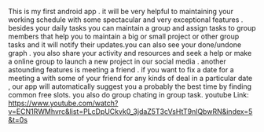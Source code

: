 This is my first android app . it will be very helpful to maintaining your working schedule with some spectacular and very exceptional features . besides your daily tasks you can maintain a group and  assign tasks to group members   that help you to maintain a big or small project or other group tasks and it will notify  their updates.you can also see your done/undone graph . you also share your activity and resources and seek a help or make a online group to launch a new project in our social media . another astounding features is meeting a friend . if you want to fix a date for a meeting a with some of your friend for any kinds of deal in a particular date , our app will automatically suggest you a probably the best time by finding common free slots. you also do group chating in group task.
youtube Link: https://www.youtube.com/watch?v=ECN1RWMhvrc&list=PLcDpUCkvk0_3jdaZ5T3cVsHtT9nlQbwRN&index=5&t=0s

